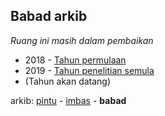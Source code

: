 ## Babad arkib

*Ruang ini masih dalam pembaikan*

* 2018 - [Tahun permulaan](bb/t1.md)
* 2019 - [Tahun penelitian semula](bb/t2.md)
* (Tahun akan datang)

arkib: [pintu][0] - [imbas][1] - **babad**

  [0]: pintu.md
  [1]: imbas.md
